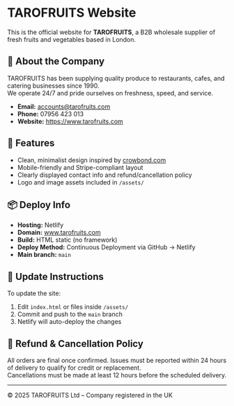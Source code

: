 # TAROFRUITS Website

This is the official website for **TAROFRUITS**, a B2B wholesale supplier of fresh fruits and vegetables based in London.

## 🌱 About the Company

TAROFRUITS has been supplying quality produce to restaurants, cafes, and catering businesses since 1990.  
We operate 24/7 and pride ourselves on freshness, speed, and service.

- **Email:** accounts@tarofruits.com  
- **Phone:** 07956 423 013  
- **Website:** https://www.tarofruits.com  

## 📄 Features

- Clean, minimalist design inspired by [crowbond.com](https://crowbond.com)
- Mobile-friendly and Stripe-compliant layout
- Clearly displayed contact info and refund/cancellation policy
- Logo and image assets included in `/assets/`

## 📦 Deploy Info

- **Hosting:** Netlify  
- **Domain:** www.tarofruits.com  
- **Build:** HTML static (no framework)  
- **Deploy Method:** Continuous Deployment via GitHub → Netlify  
- **Main branch:** `main`

## 🔁 Update Instructions

To update the site:

1. Edit `index.html` or files inside `/assets/`
2. Commit and push to the `main` branch
3. Netlify will auto-deploy the changes

## 🛒 Refund & Cancellation Policy

All orders are final once confirmed. Issues must be reported within 24 hours of delivery to qualify for credit or replacement.  
Cancellations must be made at least 12 hours before the scheduled delivery.

---

© 2025 TAROFRUITS Ltd – Company registered in the UK
